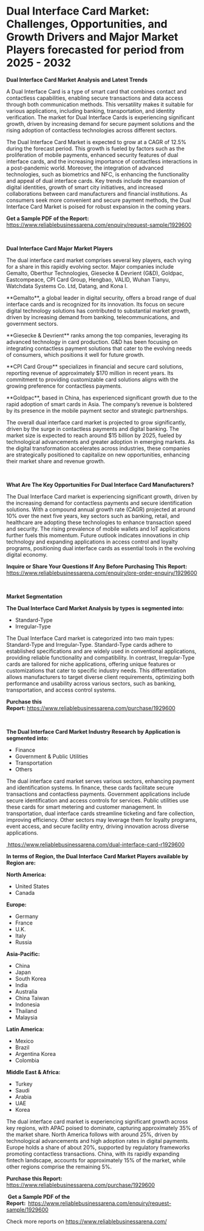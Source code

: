 <p><h1>Dual Interface Card Market: Challenges, Opportunities, and Growth Drivers and Major Market Players forecasted for period from 2025 - 2032</h1></p><p><strong>Dual Interface Card Market Analysis and Latest Trends</strong></p>
<p><p>A Dual Interface Card is a type of smart card that combines contact and contactless capabilities, enabling secure transactions and data access through both communication methods. This versatility makes it suitable for various applications, including banking, transportation, and identity verification. The market for Dual Interface Cards is experiencing significant growth, driven by increasing demand for secure payment solutions and the rising adoption of contactless technologies across different sectors.</p><p>The Dual Interface Card Market is expected to grow at a CAGR of 12.5% during the forecast period. This growth is fueled by factors such as the proliferation of mobile payments, enhanced security features of dual interface cards, and the increasing importance of contactless interactions in a post-pandemic world. Moreover, the integration of advanced technologies, such as biometrics and NFC, is enhancing the functionality and appeal of dual interface cards. Key trends include the expansion of digital identities, growth of smart city initiatives, and increased collaborations between card manufacturers and financial institutions. As consumers seek more convenient and secure payment methods, the Dual Interface Card Market is poised for robust expansion in the coming years.</p></p>
<p><strong>Get a Sample PDF of the Report:&nbsp;</strong> <a href="https://www.reliablebusinessarena.com/enquiry/request-sample/1929600?utm_campaign=1841&utm_medium=2&utm_source=Github&utm_content=ia&utm_term=29032025&utm_id=dual-interface-card">https://www.reliablebusinessarena.com/enquiry/request-sample/1929600</a></p>
<p>&nbsp;</p>
<p><strong>Dual Interface Card Major Market Players</strong></p>
<p><p>The dual interface card market comprises several key players, each vying for a share in this rapidly evolving sector. Major companies include Gemalto, Oberthur Technologies, Giesecke & Devrient (G&D), Goldpac, Eastcompeace, CPI Card Group, Hengbao, VALID, Wuhan Tianyu, Watchdata Systems Co. Ltd, Datang, and Kona I.</p><p>**Gemalto**, a global leader in digital security, offers a broad range of dual interface cards and is recognized for its innovation. Its focus on secure digital technology solutions has contributed to substantial market growth, driven by increasing demand from banking, telecommunications, and government sectors.</p><p>**Giesecke & Devrient** ranks among the top companies, leveraging its advanced technology in card production. G&D has been focusing on integrating contactless payment solutions that cater to the evolving needs of consumers, which positions it well for future growth.</p><p>**CPI Card Group** specializes in financial and secure card solutions, reporting revenue of approximately $170 million in recent years. Its commitment to providing customizable card solutions aligns with the growing preference for contactless payments.</p><p>**Goldpac**, based in China, has experienced significant growth due to the rapid adoption of smart cards in Asia. The company’s revenue is bolstered by its presence in the mobile payment sector and strategic partnerships.</p><p>The overall dual interface card market is projected to grow significantly, driven by the surge in contactless payments and digital banking. The market size is expected to reach around $15 billion by 2025, fueled by technological advancements and greater adoption in emerging markets. As the digital transformation accelerates across industries, these companies are strategically positioned to capitalize on new opportunities, enhancing their market share and revenue growth.</p></p>
<p>&nbsp;</p>
<p><strong>What Are The Key Opportunities For Dual Interface Card Manufacturers?</strong></p>
<p><p>The Dual Interface Card market is experiencing significant growth, driven by the increasing demand for contactless payments and secure identification solutions. With a compound annual growth rate (CAGR) projected at around 10% over the next five years, key sectors such as banking, retail, and healthcare are adopting these technologies to enhance transaction speed and security. The rising prevalence of mobile wallets and IoT applications further fuels this momentum. Future outlook indicates innovations in chip technology and expanding applications in access control and loyalty programs, positioning dual interface cards as essential tools in the evolving digital economy.</p></p>
<p><strong>Inquire or Share Your Questions If Any Before Purchasing This Report:</strong> <a href="https://www.reliablebusinessarena.com/enquiry/pre-order-enquiry/1929600?utm_campaign=1841&utm_medium=2&utm_source=Github&utm_content=ia&utm_term=29032025&utm_id=dual-interface-card">https://www.reliablebusinessarena.com/enquiry/pre-order-enquiry/1929600</a></p>
<p>&nbsp;</p>
<p><strong>Market Segmentation</strong></p>
<p><strong>The Dual Interface Card Market Analysis by types is segmented into:</strong></p>
<p><ul><li>Standard-Type</li><li>Irregular-Type</li></ul></p>
<p><p>The Dual Interface Card market is categorized into two main types: Standard-Type and Irregular-Type. Standard-Type cards adhere to established specifications and are widely used in conventional applications, providing reliable functionality and compatibility. In contrast, Irregular-Type cards are tailored for niche applications, offering unique features or customizations that cater to specific industry needs. This differentiation allows manufacturers to target diverse client requirements, optimizing both performance and usability across various sectors, such as banking, transportation, and access control systems.</p></p>
<p><strong>Purchase this Report:&nbsp;</strong><a href="https://www.reliablebusinessarena.com/purchase/1929600?utm_campaign=1841&utm_medium=2&utm_source=Github&utm_content=ia&utm_term=29032025&utm_id=dual-interface-card">https://www.reliablebusinessarena.com/purchase/1929600</a></p>
<p>&nbsp;</p>
<p><strong>The Dual Interface Card Market Industry Research by Application is segmented into:</strong></p>
<p><ul><li>Finance</li><li>Government & Public Utilities</li><li>Transportation</li><li>Others</li></ul></p>
<p><p>The dual interface card market serves various sectors, enhancing payment and identification systems. In finance, these cards facilitate secure transactions and contactless payments. Government applications include secure identification and access controls for services. Public utilities use these cards for smart metering and customer management. In transportation, dual interface cards streamline ticketing and fare collection, improving efficiency. Other sectors may leverage them for loyalty programs, event access, and secure facility entry, driving innovation across diverse applications.</p></p>
<p><a href="https://www.reliablebusinessarena.com/dual-interface-card-r1929600?utm_campaign=1841&utm_medium=2&utm_source=Github&utm_content=ia&utm_term=29032025&utm_id=dual-interface-card">&nbsp;https://www.reliablebusinessarena.com/dual-interface-card-r1929600</a></p>
<p><strong>In terms of Region, the Dual Interface Card Market Players available by Region are:</strong></p>
<p>
    <p> <strong> North America: </strong>
        <ul>
            <li>United States</li>
            <li>Canada</li>
        </ul>
        </p> 
    <p> <strong> Europe: </strong>
        <ul>
            <li>Germany</li>
            <li>France</li>
            <li>U.K.</li>
            <li>Italy</li>
            <li>Russia</li>
        </ul>
        </p> 
    <p> <strong> Asia-Pacific: </strong>
        <ul>
            <li>China</li>
            <li>Japan</li>
            <li>South Korea</li>
            <li>India</li>
            <li>Australia</li>
            <li>China Taiwan</li>
            <li>Indonesia</li>
            <li>Thailand</li>
            <li>Malaysia</li>
        </ul>
        </p> 
    <p> <strong> Latin America: </strong>
        <ul>
            <li>Mexico</li>
            <li>Brazil</li>
            <li>Argentina Korea</li>
            <li>Colombia</li>
        </ul>
        </p> 
    <p> <strong> Middle East & Africa: </strong>
        <ul>
            <li>Turkey</li>
            <li>Saudi</li>
            <li>Arabia</li>
            <li>UAE</li>
            <li>Korea</li>
        </ul>
    </p>
    </p>
<p><p>The dual interface card market is experiencing significant growth across key regions, with APAC poised to dominate, capturing approximately 35% of the market share. North America follows with around 25%, driven by technological advancements and high adoption rates in digital payments. Europe holds a share of about 20%, supported by regulatory frameworks promoting contactless transactions. China, with its rapidly expanding fintech landscape, accounts for approximately 15% of the market, while other regions comprise the remaining 5%.</p></p>
<p><strong>Purchase this Report: </strong><a href="https://www.reliablebusinessarena.com/purchase/1929600?utm_campaign=1841&utm_medium=2&utm_source=Github&utm_content=ia&utm_term=29032025&utm_id=dual-interface-card">https://www.reliablebusinessarena.com/purchase/1929600</a></p>
<p>&nbsp;<strong>Get a Sample PDF of the Report:&nbsp;&nbsp;</strong><a href="https://www.reliablebusinessarena.com/enquiry/request-sample/1929600?utm_campaign=1841&utm_medium=2&utm_source=Github&utm_content=ia&utm_term=29032025&utm_id=dual-interface-card">https://www.reliablebusinessarena.com/enquiry/request-sample/1929600</a></p>
<p><strong></strong></p>
<p>Check more reports on <a href="https://www.reliablebusinessarena.com/?utm_campaign=1841&utm_medium=2&utm_source=Github&utm_content=ia&utm_term=29032025&utm_id=dual-interface-card">https://www.reliablebusinessarena.com/</a></p>